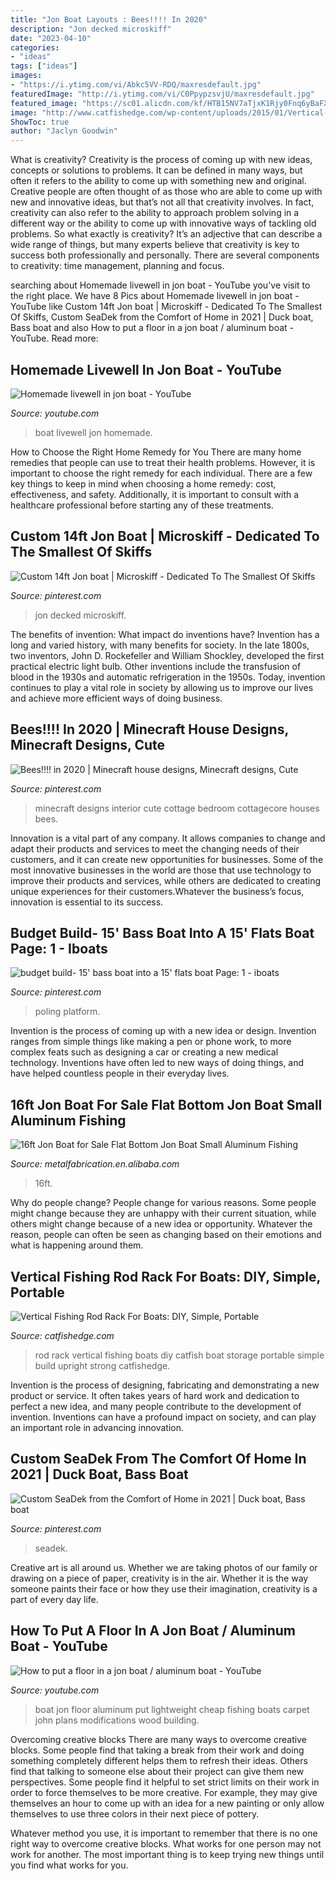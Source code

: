 ```yaml
---
title: "Jon Boat Layouts : Bees!!!! In 2020"
description: "Jon decked microskiff"
date: "2023-04-10"
categories:
- "ideas"
tags: ["ideas"]
images:
- "https://i.ytimg.com/vi/Abkc5VV-RDQ/maxresdefault.jpg"
featuredImage: "http://i.ytimg.com/vi/C0PpypzsvjU/maxresdefault.jpg"
featured_image: "https://sc01.alicdn.com/kf/HTB15NV7aTjxK1Rjy0Fnq6yBaFXak/200221590/HTB15NV7aTjxK1Rjy0Fnq6yBaFXak.jpg"
image: "http://www.catfishedge.com/wp-content/uploads/2015/01/Vertical-Rod-Rack-2.jpg"
ShowToc: true
author: "Jaclyn Goodwin"
---
```



What is creativity?
Creativity is the process of coming up with new ideas, concepts or solutions to problems. It can be defined in many ways, but often it refers to the ability to come up with something new and original. Creative people are often thought of as those who are able to come up with new and innovative ideas, but that’s not all that creativity involves. In fact, creativity can also refer to the ability to approach problem solving in a different way or the ability to come up with innovative ways of tackling old problems.
So what exactly is creativity? It’s an adjective that can describe a wide range of things, but many experts believe that creativity is key to success both professionally and personally. There are several components to creativity: time management, planning and focus.

	

		
searching about Homemade livewell in jon boat - YouTube you've visit to the right place. We have 8 Pics about Homemade livewell in jon boat - YouTube like Custom 14ft Jon boat | Microskiff - Dedicated To The Smallest Of Skiffs, Custom SeaDek from the Comfort of Home in 2021 | Duck boat, Bass boat and also How to put a floor in a jon boat / aluminum boat - YouTube. Read more:
		
    
## Homemade Livewell In Jon Boat - YouTube

<img loading=lazy src="https://i.ytimg.com/vi/Abkc5VV-RDQ/maxresdefault.jpg" onerror="this.onerror=null;this.src='https://tse4.mm.bing.net/th?id=OIP.mVOoUV3Ec04A1w2cBGOTywHaEK&amp;pid=15.1';" alt="Homemade livewell in jon boat - YouTube">

_Source: youtube.com_

>boat livewell jon homemade. 

	

How to Choose the Right Home Remedy for You
There are many home remedies that people can use to treat their health problems. However, it is important to choose the right remedy for each individual. There are a few key things to keep in mind when choosing a home remedy: cost, effectiveness, and safety. Additionally, it is important to consult with a healthcare professional before starting any of these treatments.

    
## Custom 14ft Jon Boat | Microskiff - Dedicated To The Smallest Of Skiffs

<img loading=lazy src="https://i.pinimg.com/736x/b5/c6/fe/b5c6fee3869dd7d99525435c9b046aef.jpg" onerror="this.onerror=null;this.src='https://tse4.mm.bing.net/th?id=OIP.1JA1dNIrXwishrU7WgyklgHaJ3&amp;pid=15.1';" alt="Custom 14ft Jon boat | Microskiff - Dedicated To The Smallest Of Skiffs">

_Source: pinterest.com_

>jon decked microskiff. 

	

The benefits of invention: What impact do inventions have?
Invention has a long and varied history, with many benefits for society. In the late 1800s, two inventors, John D. Rockefeller and William Shockley, developed the first practical electric light bulb. Other inventions include the transfusion of blood in the 1930s and automatic refrigeration in the 1950s. Today, invention continues to play a vital role in society by allowing us to improve our lives and achieve more efficient ways of doing business.

    
## Bees!!!! In 2020 | Minecraft House Designs, Minecraft Designs, Cute

<img loading=lazy src="https://i.pinimg.com/736x/67/80/bb/6780bb09734369ab72a2fa8d71b64dcc.jpg" onerror="this.onerror=null;this.src='https://tse3.mm.bing.net/th?id=OIP.1FnPsvDo0VjMLl950fsUjAHaEo&amp;pid=15.1';" alt="Bees!!!! in 2020 | Minecraft house designs, Minecraft designs, Cute">

_Source: pinterest.com_

>minecraft designs interior cute cottage bedroom cottagecore houses bees. 

	

Innovation is a vital part of any company. It allows companies to change and adapt their products and services to meet the changing needs of their customers, and it can create new opportunities for businesses. Some of the most innovative businesses in the world are those that use technology to improve their products and services, while others are dedicated to creating unique experiences for their customers.Whatever the business’s focus, innovation is essential to its success.

    
## Budget Build- 15&#039; Bass Boat Into A 15&#039; Flats Boat Page: 1 - Iboats

<img loading=lazy src="https://i.pinimg.com/736x/c3/bc/9f/c3bc9f4dc1f188a538a4e96e452bf86d.jpg" onerror="this.onerror=null;this.src='https://tse3.mm.bing.net/th?id=OIP.DAivc5KS9S4UUXFsBkEICQHaEK&amp;pid=15.1';" alt="budget build- 15&#039; bass boat into a 15&#039; flats boat Page: 1 - iboats">

_Source: pinterest.com_

>poling platform. 

	

Invention is the process of coming up with a new idea or design. Invention ranges from simple things like making a pen or phone work, to more complex feats such as designing a car or creating a new medical technology. Inventions have often led to new ways of doing things, and have helped countless people in their everyday lives.

    
## 16ft Jon Boat For Sale Flat Bottom Jon Boat Small Aluminum Fishing

<img loading=lazy src="https://sc01.alicdn.com/kf/HTB15NV7aTjxK1Rjy0Fnq6yBaFXak/200221590/HTB15NV7aTjxK1Rjy0Fnq6yBaFXak.jpg" onerror="this.onerror=null;this.src='https://tse4.mm.bing.net/th?id=OIP.o98scyoLPTZ8moANWiL4lgHaHa&amp;pid=15.1';" alt="16ft Jon Boat for Sale Flat Bottom Jon Boat Small Aluminum Fishing">

_Source: metalfabrication.en.alibaba.com_

>16ft. 

	

Why do people change?
People change for various reasons. Some people might change because they are unhappy with their current situation, while others might change because of a new idea or opportunity. Whatever the reason, people can often be seen as changing based on their emotions and what is happening around them.

    
## Vertical Fishing Rod Rack For Boats: DIY, Simple, Portable

<img loading=lazy src="http://www.catfishedge.com/wp-content/uploads/2015/01/Vertical-Rod-Rack-2.jpg" onerror="this.onerror=null;this.src='https://tse2.mm.bing.net/th?id=OIP.Jjp8djdiPyrqROc-g1BFnAHaE7&amp;pid=15.1';" alt="Vertical Fishing Rod Rack For Boats: DIY, Simple, Portable">

_Source: catfishedge.com_

>rod rack vertical fishing boats diy catfish boat storage portable simple build upright strong catfishedge. 

	

Invention is the process of designing, fabricating and demonstrating a new product or service. It often takes years of hard work and dedication to perfect a new idea, and many people contribute to the development of invention. Inventions can have a profound impact on society, and can play an important role in advancing innovation.

    
## Custom SeaDek From The Comfort Of Home In 2021 | Duck Boat, Bass Boat

<img loading=lazy src="https://i.pinimg.com/736x/2e/f7/d2/2ef7d2e62327b5f34da9e72eba17a4c2.jpg" onerror="this.onerror=null;this.src='https://tse1.mm.bing.net/th?id=OIP.mjay_9xVYsJZYFqN87zpCwHaJ3&amp;pid=15.1';" alt="Custom SeaDek from the Comfort of Home in 2021 | Duck boat, Bass boat">

_Source: pinterest.com_

>seadek. 

	

Creative art is all around us. Whether we are taking photos of our family or drawing on a piece of paper, creativity is in the air. Whether it is the way someone paints their face or how they use their imagination, creativity is a part of every day life.

    
## How To Put A Floor In A Jon Boat / Aluminum Boat - YouTube

<img loading=lazy src="http://i.ytimg.com/vi/C0PpypzsvjU/maxresdefault.jpg" onerror="this.onerror=null;this.src='https://tse1.mm.bing.net/th?id=OIP.TTfmBi0M06gqfNN9xkZLbQHaEK&amp;pid=15.1';" alt="How to put a floor in a jon boat / aluminum boat - YouTube">

_Source: youtube.com_

>boat jon floor aluminum put lightweight cheap fishing boats carpet john plans modifications wood building. 

	

Overcoming creative blocks
There are many ways to overcome creative blocks. Some people find that taking a break from their work and doing something completely different helps them to refresh their ideas. Others find that talking to someone else about their project can give them new perspectives.
Some people find it helpful to set strict limits on their work in order to force themselves to be more creative. For example, they may give themselves an hour to come up with an idea for a new painting or only allow themselves to use three colors in their next piece of pottery.

 Whatever method you use, it is important to remember that there is no one right way to overcome creative blocks. What works for one person may not work for another. The most important thing is to keep trying new things until you find what works for you.

